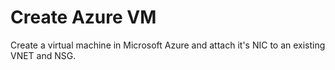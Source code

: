 # Create Azure VM
Create a virtual machine in Microsoft Azure and attach it's NIC to an existing VNET and NSG.